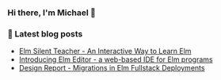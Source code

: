 ### Hi there, I'm Michael 👋

### 📘 Latest blog posts

+ [Elm Silent Teacher - An Interactive Way to Learn Elm](https://xn--michaelrtzel-ncb.com/blog/elm-silent-teacher-an-interactive-way-to-learn-elm)
+ [Introducing Elm Editor - a web-based IDE for Elm programs](https://michaelrätzel.com/blog/introducing-elm-editor-a-web-based-ide-for-elm-programs)
+ [Design Report - Migrations in Elm Fullstack Deployments](https://michaelrätzel.com/blog/design-report-migrations-in-elm-fullstack-deployments)

<!--
**Viir/Viir** is a ✨ _special_ ✨ repository because its `README.md` (this file) appears on your GitHub profile.

Here are some ideas to get you started:

- 🔭 I’m currently working on ...
- 🌱 I’m currently learning ...
- 👯 I’m looking to collaborate on ...
- 🤔 I’m looking for help with ...
- 💬 Ask me about ...
- 📫 How to reach me: ...
- 😄 Pronouns: ...
- ⚡ Fun fact: ...
-->
